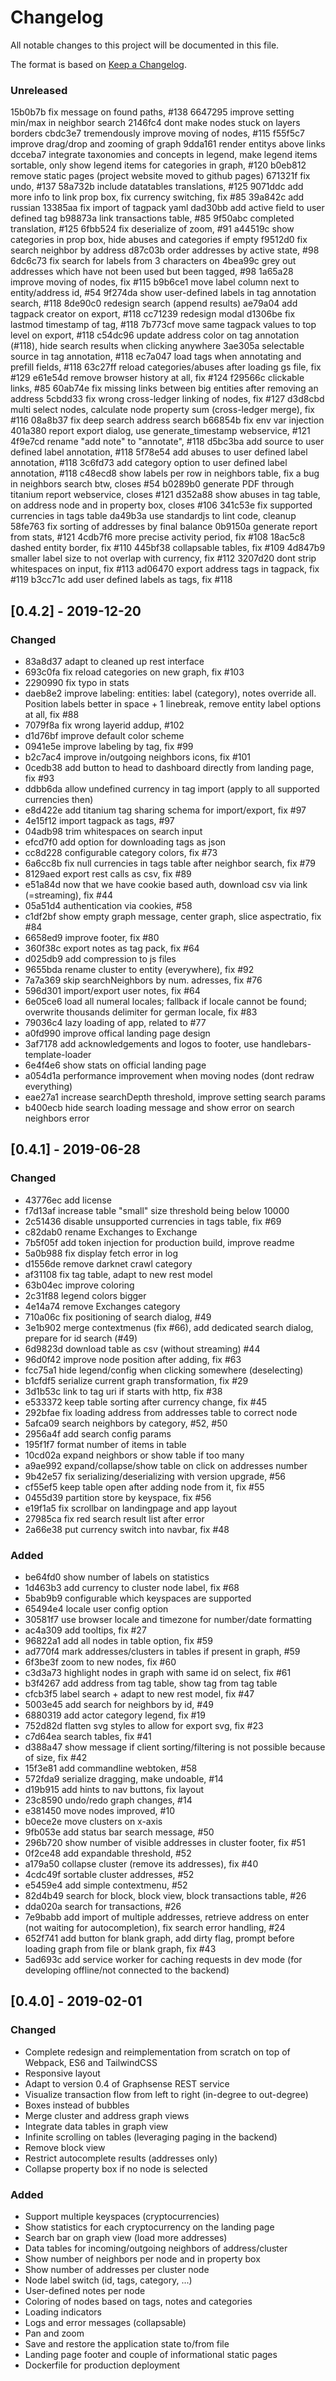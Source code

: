# Changelog
All notable changes to this project will be documented in this file.

The format is based on [Keep a Changelog](https://keepachangelog.com/en/1.0.0/).

### Unreleased

15b0b7b fix message on found paths, #138
6647295 improve setting min/max in neighbor search
2146fc4 dont make nodes stuck on layers borders
cbdc3e7 tremendously improve moving of nodes, #115
f55f5c7 improve drag/drop and zooming of graph
9dda161 render entitys above links
dcceba7 integrate taxonomies and concepts in legend, make legend items sortable, only show legend items for categories in graph, #120
b0eb812 remove static pages (project website moved to github pages)
671321f fix undo, #137
58a732b include datatables translations, #125
9071ddc add more info to link prop box, fix currency switching, fix #85
39a842c add russian
13385aa fix import of tagpack yaml
dad30bb add active field to user defined tag
b98873a link transactions table, #85
9f50abc completed translation, #125
6fbb524 fix deserialize of zoom, #91
a44519c show categories in prop box, hide abuses and categories if empty
f9512d0 fix search neighbor by address
d87c03b order addresses by active state, #98
6dc6c73 fix search for labels from 3 characters on
4bea99c grey out addresses which have not been used but been tagged, #98
1a65a28 improve moving of nodes, fix #115
b9b6ce1 move label column next to entity/address id, #54
9f274da show user-defined labels in tag annotation search, #118
8de90c0 redesign search (append results)
ae79a04 add tagpack creator on export, #118
cc71239 redesign modal
d1306be fix lastmod timestamp of tag, #118
7b773cf move same tagpack values to top level on export, #118
c54dc96 update address color on tag annotation (#118), hide search results when clicking anywhere
3ae305a selectable source in tag annotation, #118
ec7a047 load tags when annotating and prefill fields, #118
63c27ff reload categories/abuses after loading gs file, fix #129
e61e54d remove browser history at all, fix #124
f29566c clickable links, #85
60ab74e fix missing links between big entities after removing an address
5cbdd33 fix wrong cross-ledger linking of nodes, fix #127
d3d8cbd multi select nodes, calculate node property sum (cross-ledger merge), fix #116
08a8b37 fix deep search address search
b66854b fix env var injection
401a380 report export dialog, use generate_timestamp webservice, #121
4f9e7cd rename "add note" to "annotate", #118
d5bc3ba add source to user defined label annotation, #118
5f78e54 add abuses to user defined label annotation, #118
3c6fd73 add category option to user defined label annotation, #118
c48ecd8 show labels per row in neighbors table, fix a bug in neighbors search btw, closes #54
b0289b0 generate PDF through titanium report webservice, closes #121
d352a88 show abuses in tag table, on address node and in property box, closes #106
341c53e fix supported currencies in tags table
da49b3a use standardjs to lint code, cleanup
58fe763 fix sorting of addresses by final balance
0b9150a generate report from stats, #121
4cdb7f6 more precise activity period, fix #108
18ac5c8 dashed entity border, fix #110
445bf38 collapsable tables, fix #109
4d847b9 smaller label size to not overlap with currency, fix #112
3207d20 dont strip whitespaces on input, fix #113
ad06470 export address tags in tagpack, fix #119
b3cc71c add user defined labels as tags, fix #118

## [0.4.2] - 2019-12-20
### Changed
- 83a8d37 adapt to cleaned up rest interface
- 693c0fa fix reload categories on new graph, fix #103
- 2290990 fix typo in stats
- daeb8e2 improve labeling: entities: label (category), notes override all. Position labels better in space + 1 linebreak, remove entity label options at all, fix #88
- 7079f8a fix wrong layerid addup, #102
- d1d76bf improve default color scheme
- 0941e5e improve labeling by tag, fix #99
- b2c7ac4 improve in/outgoing neighbors icons, fix #101
- 0cedb38 add button to head to dashboard directly from landing page, fix #93
- ddbb6da allow undefined currency in tag import (apply to all supported currencies then)
- e8d422e add titanium tag sharing schema for import/export, fix #97
- 4e15f12 import tagpack as tags, #97
- 04adb98 trim whitespaces on search input
- efcd7f0 add option for downloading tags as json
- cc8d228 configurable category colors, fix #73
- 6a6cc8b fix null currencies in tags table after neighbor search, fix #79
- 8129aed export rest calls as csv, fix #89
- e51a84d now that we have cookie based auth, download csv via link (=streaming), fix #44
- 05a51d4 authentication via cookies, #58
- c1df2bf show empty graph message, center graph, slice aspectratio, fix #84
- 6658ed9 improve footer, fix #80
- 360f38c export notes as tag pack, fix #64
- d025db9 add compression to js files
- 9655bda rename cluster to entity (everywhere), fix #92
- 7a7a369 skip searchNeighbors by num. adresses, fix #76
- 596d301 import/export user notes, fix #64
- 6e05ce6 load all numeral locales; fallback if locale cannot be found; overwrite thousands delimiter for german locale, fix #83
- 79036c4 lazy loading of app, related to #77
- a0fd990 improve offical landing page design
- 3af7178 add acknowledgements and logos to footer, use handlebars-template-loader
- 6e4f4e6 show stats on official landing page
- a054d1a performance improvement when moving nodes (dont redraw everything)
- eae27a1 increase searchDepth threshold, improve setting search params
- b400ecb hide search loading message and show error on search neighbors error

## [0.4.1] - 2019-06-28
### Changed
- 43776ec add license
- f7d13af increase table "small" size threshold being below 10000
- 2c51436 disable unsupported currencies in tags table, fix #69
- c82dab0 rename Exchanges to Exchange
- 7b5f05f add token injection for production build, improve readme
- 5a0b988 fix display fetch error in log
- d1556de remove darknet crawl category
- af31108 fix tag table, adapt to new rest model
- 63b04ec improve coloring
- 2c31f88 legend colors bigger
- 4e14a74 remove Exchanges category 
- 710a06c fix positioning of search dialog, #49
- 3e1b902 merge contextmenus (fix #66), add dedicated search dialog, prepare for id search (#49)
- 6d9823d download table as csv (without streaming) #44
- 96d0f42 improve node position after adding, fix #63
- fcc75a1 hide legend/config when clicking somewhere (deselecting)
- b1cfdf5 serialize current graph transformation, fix #29
- 3d1b53c link to tag uri if starts with http, fix #38
- e533372 keep table sorting after currency change, fix #45
- 292bfae fix loading address from addresses table to correct node
- 5afca09 search neighbors by category, #52, #50
- 2956a4f add search config params
- 195f1f7 format number of items in table
- 10cd02a expand neighbors or show table if too many
- a9ae992 expand/collapse/show table on click on addresses number
- 9b42e57 fix serializing/deserializing with version upgrade, #56
- cf55ef5 keep table open after adding node from it, fix #55
- 0455d39 partition store by keyspace, fix #56
- e19f1a5 fix scrollbar on landingpage and app layout
- 27985ca fix red search result list after error
- 2a66e38 put currency switch into navbar, fix #48
### Added
- be64fd0 show number of labels on statistics
- 1d463b3 add currency to cluster node label, fix #68
- 5bab9b9 configurable which keyspaces are supported 
- 65494e4 locale user config option
- 30581f7 use browser locale and timezone for number/date formatting
- ac4a309 add tooltips, fix #27
- 96822a1 add all nodes in table option, fix #59
- ad770f4 mark addresses/clusters in tables if present in graph, #59
- 6f3be3f zoom to new nodes, fix #60
- c3d3a73 highlight nodes in graph with same id on select, fix #61
- b3f4267 add address from tag table, show tag from tag table
- cfcb3f5 label search + adapt to new rest model, fix #47
- 5003e45 add search for neighbors by id, #49
- 6880319 add actor category legend, fix #19
- 752d82d flatten svg styles to allow for export svg, fix #23
- c7d64ea search tables, fix #41
- d388a47 show message if client sorting/filtering is not possible because of size, fix #42
- 15f3e81 add commandline webtoken, #58
- 572fda9 serialize dragging, make undoable, #14
- d19b915 add hints to nav buttons, fix layout
- 23c8590 undo/redo graph changes, #14
- e381450 move nodes improved, #10
- b0ece2e move clusters on x-axis
- 9fb053e add status bar search message, #50
- 296b720 show number of visible addresses in cluster footer, fix #51
- 0f2ce48 add expandable threshold, #52
- a179a50 collapse cluster (remove its addresses), fix #40
- 4cdc49f sortable cluster addresses, #52
- e5459e4 add simple contextmenu, #52
- 82d4b49 search for block, block view, block transactions table, #26
- dda020a search for transactions, #26
- 7e9babb add import of multiple addresses, retrieve address on enter (not waiting for autocompletion), fix search error handling, #24
- 652f741 add button for blank graph, add dirty flag, prompt before loading graph from file or blank graph, fix #43
- 5ad693c add service worker for caching requests in dev mode (for developing offline/not connected to the backend)

## [0.4.0] - 2019-02-01
### Changed
- Complete redesign and reimplementation from scratch on top of Webpack, ES6 and TailwindCSS
- Responsive layout
- Adapt to version 0.4 of Graphsense REST service
- Visualize transaction flow from left to right (in-degree to out-degree)
- Boxes instead of bubbles 
- Merge cluster and address graph views
- Integrate data tables in graph view 
- Infinite scrolling on tables (leveraging paging in the backend)
- Remove block view
- Restrict autocomplete results (addresses only)
- Collapse property box if no node is selected
### Added
- Support multiple keyspaces (cryptocurrencies)
- Show statistics for each cryptocurrency on the landing page
- Search bar on graph view (load more addresses)
- Data tables for incoming/outgoing neighbors of address/cluster
- Show number of neighbors per node and in property box
- Show number of addresses per cluster node
- Node label switch (id, tags, category, ...)
- User-defined notes per node
- Coloring of nodes based on tags, notes and categories
- Loading indicators
- Logs and error messages (collapsable)
- Pan and zoom
- Save and restore the application state to/from file
- Landing page footer and couple of informational static pages 
- Dockerfile for production deployment
